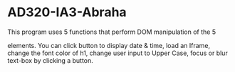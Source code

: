 # AD320-IA3-Abraha
 This program uses 5 functions that perform DOM manipulation of the 5 <div> elements. You can click button to display date & time, load an Iframe, change the font color of h1, change user input to Upper Case, focus or blur text-box by clicking a button.
